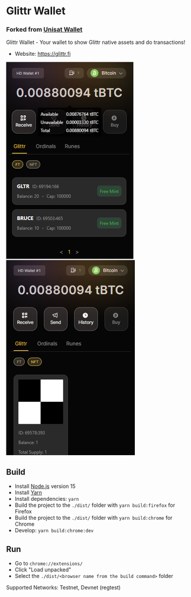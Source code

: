 # Glittr Wallet
### Forked from [Unisat Wallet](https://github.com/unisat-wallet/extension)

Glittr Wallet - Your wallet to show Glittr native assets and do transactions!

- Website: https://glittr.fi

![Fungible Token Preview](./FT_Preview.png)
![Non-Fungible Token Preview](./NFT_Preview.png)

## Build

- Install [Node.js](https://nodejs.org) version 15
- Install [Yarn](https://yarnpkg.com/en/docs/install)
- Install dependencies: `yarn`
- Build the project to the `./dist/` folder with `yarn build:firefox` for Firefox
- Build the project to the `./dist/` folder with `yarn build:chrome` for Chrome
- Develop: `yarn build:chrome:dev`

## Run

- Go to `chrome://extensions/`
- Click "Load unpacked"
- Select the `./dist/<browser name from the build command>` folder

Supported Networks: Testnet, Devnet (regtest)
